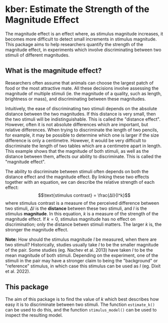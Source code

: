 # kber: Estimate the Strength of the Magnitude Effect
The magnitude effect is an effect where, as stimulus magnitude increases, it becomes more difficult to detect small increments in stimulus magnitude. This package aims to help researchers quantify the strength of the magnitude effect, in experiments which involve discriminating between two stimuli of different magnitudes.

## What is the magnitude effect?
Researchers often assume that animals can choose the largest patch of food or the most attractive mate. All these decisions involve assessing the magnitude of multiple stimuli (ie. the magnitude of a quality, such as length, brightness or mass), and discriminating between these magnitudes.

Intuitively, the ease of discriminating two stimuli depends on the absolute distance between the two magnitudes. If this distance is very small, then the two stimuli will be indistinguishable. This is called the "distance effect". However, often it is not absolute differences which are important, but relative differences. When trying to discriminate the length of two pencils, for example, it may be possible to determine which one is larger if the size difference is only a centimetre. However, it would be very difficult to discriminate the length of two tables which are a centimetre apart in length. This example shows that the magnitude of both stimuli, as well as the distance between them, affects our ability to discriminate. This is called the "magnitude effect".

The ability to discriminate between stimuli often depends on both the distance effect and the magnitude effect. By linking these two effects together with an equation, we can describe the relative strength of each effect:
$$\text{stimulus contrast} = \frac{ΔI}{I^k}$$
where stimulus contrast is a measure of the perceived difference between two stimuli, $ΔI$ is the **distance** between these two stimuli, and $I$ is the stimulus **magnitude**. In this equation, $k$ is a measure of the strength of the magnitude effect. If $k=0$, stimulus magnitude has no effect on discrimination; only the distance betwen stimuli matters. The larger $k$ is, the stronger the magnitude effect.

**Note:** How should the stimulus magnitude $I$ be measured, when there are two stimuli? Historically, studies usually take $I$ to be the smaller magnitude of the pair. Some studies (eg. Nachev et al. 2013) have taken $I$ to be the mean magnitude of both stimuli. Depending on the experiment, one of the stimuli in the pair may have a stronger claim to being the "background" or "reference" stimulus, in which case this stimulus can be used as $I$ (eg. Dixit et al. 2022).

## This package
The aim of this package is to find the value of $k$ which best describes how easy it is to discriminate between two stimuli. The function `estimate_k()` can be used to do this, and the function `stimulus_model()` can be used to inspect the resulting model.

